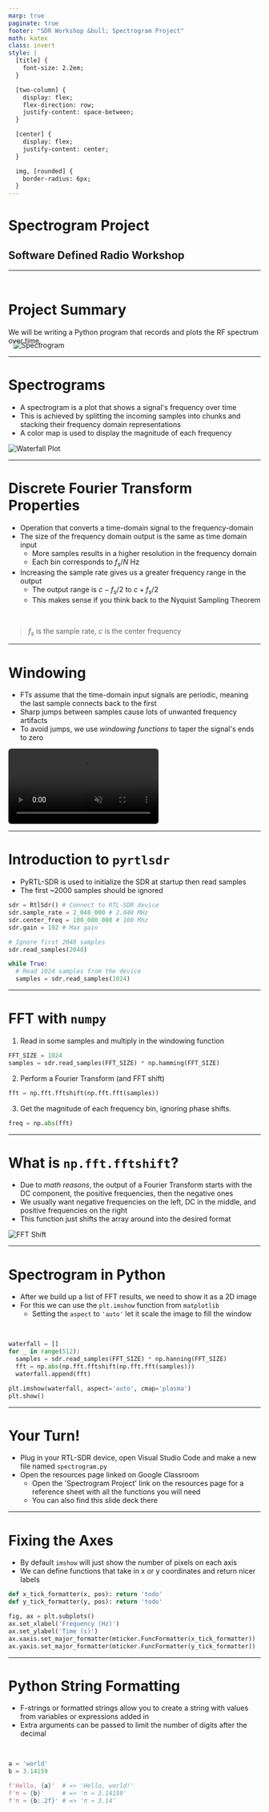 ```yaml
---
marp: true
paginate: true
footer: "SDR Workshop &bull; Spectrogram Project"
math: katex
class: invert
style: |
  [title] {
    font-size: 2.2em;
  }

  [two-column] {
    display: flex;
    flex-direction: row;
    justify-content: space-between;
  }

  [center] {
    display: flex;
    justify-content: center;
  }

  img, [rounded] {
    border-radius: 6px;
  }
---
```


<h1 title>Spectrogram Project</h1>

## Software Defined Radio Workshop

---

<div two-column>
<div style="transform: translateY(25%);">

# Project Summary

We will be writing a Python program that records and plots the RF spectrum over time.

</div>
<div style="width: 90%;margin-left: 10px">

![Spectrogram](assets/spectrogram-project/spectrogram.png)

</div>
</div>

---

# Spectrograms

<div two-column>
<div>

- A spectrogram is a plot that shows a signal's frequency over time
- This is achieved by splitting the incoming samples into chunks and stacking their frequency domain representations
- A color map is used to display the magnitude of each frequency

</div>
<div style="width: 110%">

![Waterfall Plot](assets/spectrogram-project/waterfall-plot.bmp)

</div>
</div>

---

# Discrete Fourier Transform Properties

- Operation that converts a time-domain signal to the frequency-domain
- The size of the frequency domain output is the same as time domain input
  - More samples results in a higher resolution in the frequency domain
  - Each bin corresponds to $f_s/N\text{ Hz}$
- Increasing the sample rate gives us a greater frequency range in the output
  - The output range is $c-f_s/2$ to $c+f_s/2$
  - This makes sense if you think back to the Nyquist Sampling Theorem

<br />

> $f_s$ is the sample rate, $c$ is the center frequency

<!--
If we tune to 100 MHz with a sample rate of 10 MHz, we will view the spectrum from 95 MHz to 105 MHz

When givin a completely real time-domain input, the frequency-domain output's positive and negative segments will be identical in magnitude,
the negative frequencies will be complex conjugates of the positive frequency components.
-->

---

# Windowing

- FTs assume that the time-domain input signals are periodic, meaning the last sample connects back to the first
- Sharp jumps between samples cause lots of unwanted frequency artifacts
- To avoid jumps, we use *windowing functions* to taper the signal's ends to zero

<div center>
<!-- <img alt="Windowing functions" src="assets/spectrogram-project/windowing-functions.bmp" style="width: 50%" /> -->
<video src="assets/spectrogram-project/hann-window.mp4" autoplay loop controls muted style="border-radius: 6px"></video>
</div>

---

# Introduction to `pyrtlsdr`

- PyRTL-SDR is used to initialize the SDR at startup then read samples
- The first ~2000 samples should be ignored

```python
sdr = RtlSdr() # Connect to RTL-SDR device
sdr.sample_rate = 2_048_000 # 2.048 MHz
sdr.center_freq = 100_000_000 # 100 Mhz
sdr.gain = 192 # Max gain
```

```python
# Ignore first 2048 samples
sdr.read_samples(2048)

while True:
  # Read 1024 samples from the device
  samples = sdr.read_samples(1024)
```

---

# FFT with `numpy`

1. Read in some samples and multiply in the windowing function

```python
FFT_SIZE = 1024
samples = sdr.read_samples(FFT_SIZE) * np.hamming(FFT_SIZE)
```

2. Perform a Fourier Transform (and FFT shift)

```python
fft = np.fft.fftshift(np.fft.fft(samples))
```

3. Get the magnitude of each frequency bin, ignoring phase shifts.

```python
freq = np.abs(fft)
```

<!--
Note that the discarding of ~2048 samples has been omitted from this example.
-->

---

# What is `np.fft.fftshift`?

- Due to *math reasons*, the output of a Fourier Transform starts with the DC component, the positive frequencies, then the negative ones
- We usually want negative frequencies on the left, DC in the middle, and positive frequencies on the right
- This function just shifts the array around into the desired format

<div center>

![FFT Shift](assets/spectrogram-project/fft-shift.bmp)

</div>

---

# Spectrogram in Python

- After we build up a list of FFT results, we need to show it as a 2D image
- For this we can use the `plt.imshow` function from `matplotlib`
  - Setting the `aspect` to `'auto'` let it scale the image to fill the window

<br>

```python
waterfall = []
for _ in range(512):
  samples = sdr.read_samples(FFT_SIZE) * np.hanning(FFT_SIZE)
  fft = np.abs(np.fft.fftshift(np.fft.fft(samples)))
  waterfall.append(fft)

plt.imshow(waterfall, aspect='auto', cmap='plasma')
plt.show()
```

---

# Your Turn!

- Plug in your RTL-SDR device, open Visual Studio Code and make a new file named `spectrogram.py`
- Open the resources page linked on Google Classroom
  - Open the 'Spectrogram Project' link on the resources page for a reference sheet with all the functions you will need
  - You can also find this slide deck there

---

# Fixing the Axes

- By default `imshow` will just show the number of pixels on each axis
- We can define functions that take in x or y coordinates and return nicer labels

```python
def x_tick_formatter(x, pos): return 'todo'
def y_tick_formatter(y, pos): return 'todo'

fig, ax = plt.subplots()
ax.set_xlabel('Frequency (Hz)')
ax.set_ylabel('Time (s)')
ax.xaxis.set_major_formatter(mticker.FuncFormatter(x_tick_formatter))
ax.yaxis.set_major_formatter(mticker.FuncFormatter(y_tick_formatter))
```

---

# Python String Formatting

- F-strings or formatted strings allow you to create a string with values from variables or expressions added in
- Extra arguments can be passed to limit the number of digits after the decimal

<br>

```python
a = 'world'
b = 3.14159

f'Hello, {a}'  # => 'Hello, world!'
f'π ≈ {b}'     # => 'π ≈ 3.14159'
f'π ≈ {b:.2f}' # => 'π ≈ 3.14'
```
